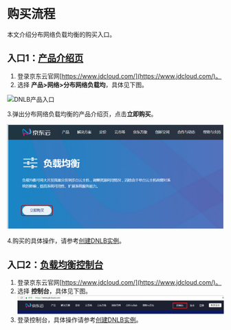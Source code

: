 # 购买流程

本文介绍分布网络负载均衡的购买入口。

## 入口1：[产品介绍页](https://www.jdcloud.com/products/load-balancer )
1. 登录京东云官网[https://www.jdcloud.com/](https://www.jdcloud.com/)。
2. 选择 **产品>网络>分布网络负载均**，具体见下图。

 ![DNLB产品入口](../../../../image/Networking/DNLB-007/.png)

3.弹出分布网络负载均衡的产品介绍页，点击**立即购买**。

![DNLB产品页](../../../../image/Networking/DNLB/DNLB-008.png)

4.购买的具体操作，请参考[创建DNLB实例](../Operation-Guide/Create-DNLB-Instance.md)。

## 入口2：[负载均衡控制台](https://cns-console.jdcloud.com/host/loadBalance/list)

1. 登录京东云官网[https://www.jdcloud.com/](https://www.jdcloud.com/)。
2. 选择 **控制台**，具体见下图。
![控制台](../../../../image/Networking/DNLB/DNLB-009.png)
3. 登录控制台，具体操作请参考[创建DNLB实例](../Operation-Guide/Create-DNLB-Instance.md)。

